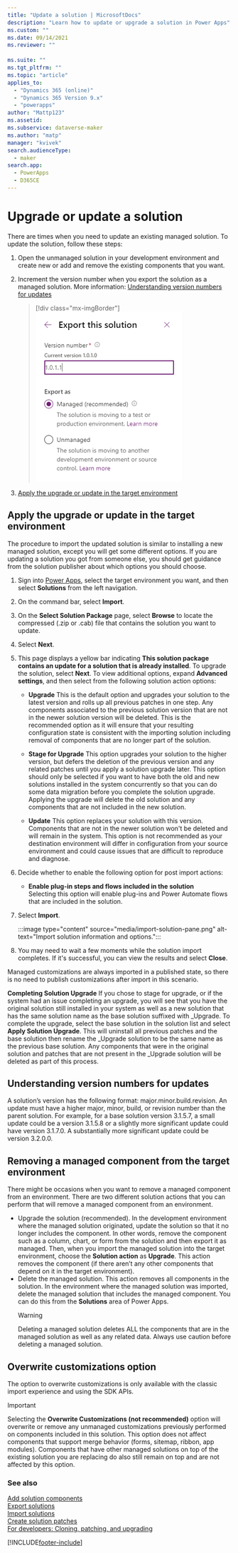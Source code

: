 ```yaml
---
title: "Update a solution | MicrosoftDocs"
description: "Learn how to update or upgrade a solution in Power Apps"
ms.custom: ""
ms.date: 09/14/2021
ms.reviewer: ""

ms.suite: ""
ms.tgt_pltfrm: ""
ms.topic: "article"
applies_to: 
  - "Dynamics 365 (online)"
  - "Dynamics 365 Version 9.x"
  - "powerapps"
author: "Mattp123"
ms.assetid: 
ms.subservice: dataverse-maker
ms.author: "matp"
manager: "kvivek"
search.audienceType: 
  - maker
search.app: 
  - PowerApps
  - D365CE
---
```


# Upgrade or update a solution  


There are times when you need to update an existing managed solution. To update the solution, follow these steps:

1. Open the unmanaged solution in your development environment and create new or add and remove the existing components that you want. 
2. Increment the version number when you export the solution as a managed solution. More information: [Understanding version numbers for updates](#understanding-version-numbers-for-updates) 

    > [!div class="mx-imgBorder"] 
    > ![Update solution version.](media/update-solution-version.png)
3. [Apply the upgrade or update in the target environment](#apply-the-upgrade-or-update-in-the-target-environment)

## Apply the upgrade or update in the target environment

The procedure to import the updated solution is similar to installing a new managed solution, except you will get some different options. If you are updating a solution you got from someone else, you should get guidance from the solution publisher about which options you should choose.  

1. Sign into [Power Apps](https://make.powerapps.com/?utm_source=padocs&utm_medium=linkinadoc&utm_campaign=referralsfromdoc), select the target environment you want, and then select **Solutions** from the left navigation.  

2. On the command bar, select **Import**.  

3. On the **Select Solution Package** page, select **Browse** to locate the compressed (.zip or .cab) file that contains the solution you want to update.  

4. Select **Next**.  

5. This page displays a yellow bar indicating **This solution package contains an update for a solution that is already installed**. To upgrade the solution, select **Next**. To view additional options, expand **Advanced settings**, and then select from the following solution action options:  
   - **Upgrade**
        This is the default option and upgrades your solution to the latest version and rolls up all previous patches in one step.  Any components associated to the previous solution version that are not in the newer solution version will be deleted. This is the recommended option as it will ensure that your resulting configuration state is consistent with the importing solution including removal of components that are no longer part of the solution.
        
   - **Stage for Upgrade**
        This option upgrades your solution to the higher version, but defers the deletion of the previous version and any related patches until you apply a solution upgrade later.  This option should only be selected if you want to have both the old and new solutions installed in the system concurrently so that you can do some data migration before you complete the solution upgrade. Applying the upgrade will delete the old solution and any components that are not included in the new solution.
        
   - **Update**
        This option replaces your solution with this version.  Components that are not in the newer solution won't be deleted and will remain in the system.  This option is not recommended as your destination environment will differ in configuration from your source environment and could cause issues that are difficult to reproduce and diagnose.
        
8. Decide whether to enable the following option for post import actions:
   - **Enable plug-in steps and flows included in the solution**  
        Selecting this option will enable plug-ins and Power Automate flows that are included in the solution.
        
9. Select **Import**.  

   :::image type="content" source="media/import-solution-pane.png" alt-text="Import solution information and options.":::

10. You may need to wait a few moments while the solution import completes. If it's successful, you can view the results and select **Close**.  

   Managed customizations are always imported in a published state, so there is no need to publish customizations after import in this scenario.

**Completing Solution Upgrade**
If you chose to stage for upgrade, or if the system had an issue completing an upgrade, you will see that you have the original solution still installed in your system as well as a new solution that has the same solution name as the base solution suffixed with \_Upgrade.  To complete the upgrade, select the base solution in the solution list and select **Apply Solution Upgrade**.  This will uninstall all previous patches and the base solution then rename the \_Upgrade solution to be the same name as the previous base solution.  Any components that were in the original solution and patches that are not present in the \_Upgrade solution will be deleted as part of this process.

## Understanding version numbers for updates

A solution’s version has the following format: major.minor.build.revision. An update must have a higher major, minor, build, or revision number than the parent solution. For example, for a base solution version 3.1.5.7, a small update could be a version 3.1.5.8 or a slightly more significant update could have version 3.1.7.0. A substantially more significant update could be version 3.2.0.0.

## Removing a managed component from the target environment

There might be occasions when you want to remove a managed component from an environment. There are two different solution actions that you can perform that will remove a managed component from an environment.

- Upgrade the solution (recommended). In the development environment where the managed solution originated, update the solution so that it no longer includes the component. In other words, remove the component such as a column, chart, or form from the solution and then export it as managed. Then, when you import the managed solution into the target environment, choose the **Solution action** as **Upgrade**. This action removes the component (if there aren’t any other components that depend on it in the target environment).
- Delete the managed solution. This action removes all components in the solution. In the environment where the managed solution was imported, delete the managed solution that includes the managed component. You can do this from the **Solutions** area of Power Apps.
   > [!WARNING]
   > Deleting a managed solution deletes ALL the components that are in the managed solution as well as any related data. Always use caution before deleting a managed solution.


## Overwrite customizations option

The option to overwrite customizations is only available with the classic import experience and using the SDK APIs.

> [!IMPORTANT]
> Selecting the **Overwrite Customizations (not recommended)**  option will overwrite or remove any unmanaged customizations previously performed on components included in this solution. This option does not affect components that support merge behavior (forms, sitemap, ribbon, app modules).  Components that have other managed solutions on top of the existing solution you are replacing do also still remain on top and are not affected by this option.  

### See also
[Add solution components](create-solution.md#add-solution-components) <br />
[Export solutions](export-solutions.md) <br />
[Import solutions](import-update-export-solutions.md) <br />
[Create solution patches](/power-platform/alm/update-solutions-alm#create-solution-patches) <br />
[For developers: Cloning, patching, and upgrading](/power-platform/alm/solution-api#cloning-patching-and-upgrading)


[!INCLUDE[footer-include](../../includes/footer-banner.md)]
